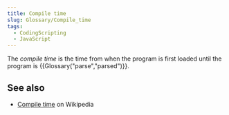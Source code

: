 ```yaml
---
title: Compile time
slug: Glossary/Compile_time
tags:
  - CodingScripting
  - JavaScript
---
```


The _compile time_ is the time from when the program is first loaded until the program is {{Glossary("parse","parsed")}}.

## See also

- [Compile time](https://en.wikipedia.org/wiki/Compile_time) on Wikipedia
